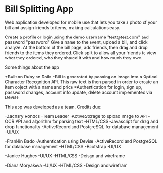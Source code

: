 # Bill Splitting App

Web application developed for mobile use that lets you take a photo of your bill and assign friends to items, making calculations easy.

Create a profile or login using the demo username "test@test.com" and password "password"
Give a name to the event, upload a bill, and click analyze.
At the bottom of the bill page, add friends, then drag and drop friends to the items they ordered.
Click split to allow all your friends to view what they ordered, who they shared it with and how much they owe.

Some things about the app

*Built on Ruby on Rails
*Bill is generated by passing an image into a Optical Character Recognition API. This raw text is then parsed in order to create an item object with a name and price
*Authentication for login, sign up, password changes, account info update, delete account implemented via Devise


This app was developed as a team.
Credits due:

-Zachary Rondos
  -Team Leader
  -ActiveStorage to upload image to API
  -OCR API and algorithm for parsing text
  -HTML/CSS
  -Javascript for drag and drop functionality
  -ActiveRecord and PostgreSQL for database management
  -UI/UX
  
-Franklin Bado
  -Authentication using Devise
  -ActiveRecord and PostgreSQL for database management
  -HTML/CSS
  -Bootstrap
  -UI/UX
  
-Janice Hughes
  -UI/UX
  -HTML/CSS
  -Deisgn and wireframe
  
-Diana Moryakova
  -UI/UX
  -HTML/CSS
  -Design and wirefram
  
  
